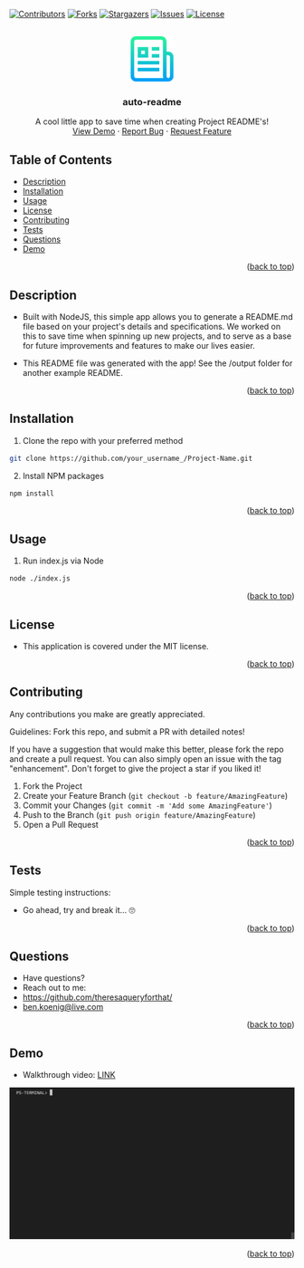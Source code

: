 <div id="top"></div>
<!--
*** Credit to Othneil Drew's Best-README-Template as the base
*** for this template and concept/layout. The following is an iteration
*** from that version, and contains similar structure, with some improvements
*** to allow for easy automation of the README generation process.
*** Check it out: https://github.com/othneildrew/Best-README-Template/
*** NOTE: This template assumes there is a short project demo named "demo.gif" and a "logo.png"
*** saved in the ./assets/images/ folder within your repositiory. Adjust these as needed.
-->

<!-- PROJECT SHIELDS -->
<!--
*** Reference links are enclosed in brackets [ ] instead of parentheses ( ).
*** See the bottom of this document for the declaration of the reference variables
*** for contributors-url, forks-url, etc. This is an optional, concise syntax you may use.
*** https://www.markdownguide.org/basic-syntax/#reference-style-links
-->
[![Contributors][contributors-shield]][contributors-url]
[![Forks][forks-shield]][forks-url]
[![Stargazers][stars-shield]][stars-url]
[![Issues][issues-shield]][issues-url]
[![License][license-shield]][license-url]


<!-- PROJECT LOGO -->
<br />
<div align="center">
  <a href="https://github.com/theresaqueryforthat/auto-readme">
    <img src="assets/images/logo.png" alt="Logo" width="80" height="80">
  </a>

<h3 align="center">auto-readme</h3>

  <p align="center">
    A cool little app to save time when creating Project README's!
    <br />
    <a href="#demo">View Demo</a>
    ·
    <a href="https://github.com/theresaqueryforthat/auto-readme/issues">Report Bug</a>
    ·
    <a href="https://github.com/theresaqueryforthat/auto-readme/issues">Request Feature</a>
  </p>
</div>

<!-- TABLE OF CONTENTS -->
## Table of Contents

* [Description](#description)
* [Installation](#installation)
* [Usage](#usage)
* [License](#license)
* [Contributing](#contributing)
* [Tests](#tests)
* [Questions](#questions)
* [Demo](#demo)

<p align="right">(<a href="#top">back to top</a>)</p>

<!-- DESCRIPTION -->
## Description

* Built with NodeJS, this simple app allows you to generate a README.md file based on your project's details and specifications. We worked on this to save time when spinning up new projects, and to serve as a base for future improvements and features to make our lives easier.

* This README file was generated with the app! See the /output folder for another example README.

<p align="right">(<a href="#top">back to top</a>)</p>

<!-- INSTALLATION -->
## Installation

1. Clone the repo with your preferred method
```sh
git clone https://github.com/your_username_/Project-Name.git
```
2. Install NPM packages
```sh
npm install
```

<p align="right">(<a href="#top">back to top</a>)</p>

<!-- USAGE -->
## Usage

1. Run index.js via Node
```sh
node ./index.js
```

<p align="right">(<a href="#top">back to top</a>)</p>

<!-- LICENSE -->
## License

* This application is covered under the MIT license.

<p align="right">(<a href="#top">back to top</a>)</p>

<!-- CONTRIBUTING -->
## Contributing

Any contributions you make are greatly appreciated.

Guidelines: Fork this repo, and submit a PR with detailed notes!

If you have a suggestion that would make this better, please fork the repo and create a pull request.
You can also simply open an issue with the tag "enhancement".
Don't forget to give the project a star if you liked it!

1. Fork the Project
2. Create your Feature Branch (`git checkout -b feature/AmazingFeature`)
3. Commit your Changes (`git commit -m 'Add some AmazingFeature'`)
4. Push to the Branch (`git push origin feature/AmazingFeature`)
5. Open a Pull Request

<p align="right">(<a href="#top">back to top</a>)</p>

<!-- TESTS -->
## Tests

Simple testing instructions:

* Go ahead, try and break it... 🙄

<p align="right">(<a href="#top">back to top</a>)</p>

<!-- QUESTIONS -->
## Questions

* Have questions?
* Reach out to me: 
* https://github.com/theresaqueryforthat/
* [ben.koenig@live.com](mailto:ben.koenig@live.com "My contact Email")

<p align="right">(<a href="#top">back to top</a>)</p>

<!-- PROJECT EXAMPLE -->
## Demo

* Walkthrough video: [LINK](https://puu.sh/Iyd3G/a958bc0764.mp4 "Walkthrough Video")

[![Product Name Screen Shot][product-screenshot]](#)

<p align="right">(<a href="#top">back to top</a>)</p>



<!-- MARKDOWN LINKS & IMAGES -->
<!-- https://www.markdownguide.org/basic-syntax/#reference-style-links -->
[contributors-shield]: https://img.shields.io/github/contributors/theresaqueryforthat/auto-readme.svg?style=for-the-badge
[contributors-url]: https://github.com/theresaqueryforthat/auto-readme/graphs/contributors
[forks-shield]: https://img.shields.io/github/forks/theresaqueryforthat/auto-readme.svg?style=for-the-badge
[forks-url]: https://github.com/theresaqueryforthat/auto-readme/network/members
[stars-shield]: https://img.shields.io/github/stars/theresaqueryforthat/auto-readme.svg?style=for-the-badge
[stars-url]: https://github.com/theresaqueryforthat/auto-readme/stargazers
[issues-shield]: https://img.shields.io/github/issues/theresaqueryforthat/auto-readme.svg?style=for-the-badge
[issues-url]: https://github.com/theresaqueryforthat/auto-readme/issues
[license-shield]: https://img.shields.io/github/license/theresaqueryforthat/auto-readme.svg?style=for-the-badge&cacheSeconds=3600
[license-url]: https://github.com/theresaqueryforthat/auto-readme/blob/main/LICENSE
[linkedin-shield]: https://img.shields.io/badge/-LinkedIn-black.svg?style=for-the-badge&logo=linkedin&colorB=555
[product-screenshot]: assets/images/demo.gif
[portfolio-shield]: https://img.shields.io/badge/my_portfolio-000?style=for-the-badge&logo=ko-fi&logoColor=white
